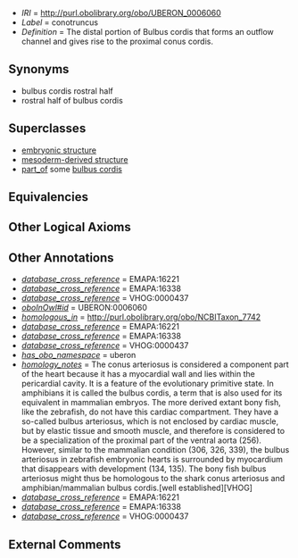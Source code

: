  * *IRI* = http://purl.obolibrary.org/obo/UBERON_0006060
 * *Label* = conotruncus
 * *Definition* = The distal portion of Bulbus cordis that forms an outflow channel and gives rise to the proximal conus cordis.

## Synonyms

 * bulbus cordis rostral half
 * rostral half of bulbus cordis

## Superclasses

 * [embryonic structure](../../UBERON/50/UBERON_0002050.md)
 * [mesoderm-derived structure](../../UBERON/20/UBERON_0004120.md)
 * [part_of](../../BFO/50/BFO_0000050.md) some [bulbus cordis](../../UBERON/06/UBERON_0004706.md)

## Equivalencies


## Other Logical Axioms


## Other Annotations

 * *[database_cross_reference](../../ef/oboInOwl#hasDbXref.md)* = EMAPA:16221
 * *[database_cross_reference](../../ef/oboInOwl#hasDbXref.md)* = EMAPA:16338
 * *[database_cross_reference](../../ef/oboInOwl#hasDbXref.md)* = VHOG:0000437
 * *[oboInOwl#id](../../id/oboInOwl#id.md)* = UBERON:0006060
 * *[homologous_in](../../core#homologous/in/core#homologous_in.md)* = http://purl.obolibrary.org/obo/NCBITaxon_7742
 * *[database_cross_reference](../../ef/oboInOwl#hasDbXref.md)* = EMAPA:16221
 * *[database_cross_reference](../../ef/oboInOwl#hasDbXref.md)* = EMAPA:16338
 * *[database_cross_reference](../../ef/oboInOwl#hasDbXref.md)* = VHOG:0000437
 * *[has_obo_namespace](../../ce/oboInOwl#hasOBONamespace.md)* = uberon
 * *[homology_notes](../../UBPROP/03/UBPROP_0000003.md)* = The conus arteriosus is considered a component part of the heart because it has a myocardial wall and lies within the pericardial cavity. It is a feature of the evolutionary primitive state. In amphibians it is called the bulbus cordis, a term that is also used for its equivalent in mammalian embryos. The more derived extant bony fish, like the zebrafish, do not have this cardiac compartment. They have a so-called bulbus arteriosus, which is not enclosed by cardiac muscle, but by elastic tissue and smooth muscle, and therefore is considered to be a specialization of the proximal part of the ventral aorta (256). However, similar to the mammalian condition (306, 326, 339), the bulbus arteriosus in zebrafish embryonic hearts is surrounded by myocardium that disappears with development (134, 135). The bony fish bulbus arteriosus might thus be homologous to the shark conus arteriosus and amphibian/mammalian bulbus cordis.[well established][VHOG]
 * *[database_cross_reference](../../ef/oboInOwl#hasDbXref.md)* = EMAPA:16221
 * *[database_cross_reference](../../ef/oboInOwl#hasDbXref.md)* = EMAPA:16338
 * *[database_cross_reference](../../ef/oboInOwl#hasDbXref.md)* = VHOG:0000437

## External Comments

